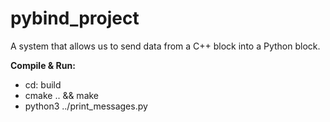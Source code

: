 # pybind_project
A system that allows us to send data from a C++ block into a Python block.

**Compile & Run:**

* cd: build 
* cmake .. && make
* python3 ../print_messages.py
